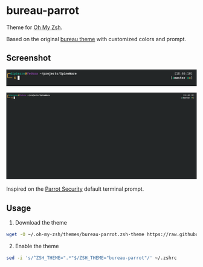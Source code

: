 # bureau-parrot

Theme for [Oh My Zsh](https://github.com/robbyrussell/oh-my-zsh).

Based on the original [bureau theme](https://github.com/robbyrussell/oh-my-zsh/blob/master/themes/bureau.zsh-theme) with customized colors and prompt.

## Screenshot

![Screenshot](screenshot1.png)

![Screenshot](screenshot.png)

Inspired on the [Parrot Security](https://www.parrotsec.org/) default terminal prompt.

## Usage

1. Download the theme

```bash
wget -O ~/.oh-my-zsh/themes/bureau-parrot.zsh-theme https://raw.githubusercontent.com/BenjaminGuzman/bureau-parrot/master/bureau-parrot.zsh-theme
```

2. Enable the theme

```bash
sed -i 's/^ZSH_THEME=".*"$/ZSH_THEME="bureau-parrot"/' ~/.zshrc
```

